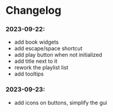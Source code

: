 # Changelog

### 2023-09-22: 
- add book widgets
- add escape/space shortcut
- add play button when not initialized
- add title next to it
- rework the playlist list
- add tooltips

### 2023-09-23: 
- add icons on buttons, simplify the gui


